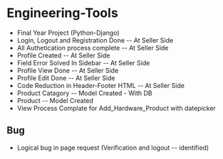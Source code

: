 # Engineering-Tools

- Final Year Project (Python-Django)
- Login, Logout and Registration Done -- At Seller Side
- All Authetication process complete -- At Seller Side
- Profile Created -- At Seller Side
- Field Error Solved In Sidebar -- At Seller Side
- Profile View Done -- At Seller Side
- Profile Edit Done -- At Seller Side
- Code Reduction in Header-Footer HTML -- At Seller Side
- Product Catagory -- Model Created - With DB
- Product -- Model Created
- View Process Complate for Add_Hardware_Product with datepicker


## Bug

- Logical bug in page request (Verification and logout -- identified)
